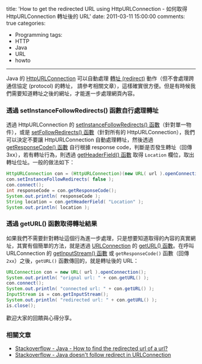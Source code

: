 title: 'How to get the redirected URL using HttpURLConnection - 如何取得 HttpURLConnection 轉址後的 URL'
date: 2011-03-11 15:00:00
comments: true
categories:
  - Programming
tags: 
  - HTTP
  - Java
  - URL
  - howto
---

Java 的 [HttpURLConnection] 可以自動處理 [轉址 (redirect)][URL_redirection] 動作（但不會處理跨通信協定 (protocol) 的轉址， 請參考相關文章），這樣確實很方便。但是有時候我們需要知道轉址之後的網址，才能進一步處理網頁內容。

<!-- more -->  

### 透過 setInstanceFollowRedirects() 函數自行處理轉址

透過 HttpURLConnection 的 [setInstanceFollowRedirects() 函數][setInstanceFollowRedirects]（針對單一物件），或是 [setFollowRedirects() 函數][setFollowRedirects]（針對所有的 HttpURLConnection），我們可以決定不要讓 HttpURLConnection 自動處理轉址，然後透過 [getResponseCode() 函數][getResponseCode] 自行根據 response code，判斷是否發生轉址（回傳 3xx），若有轉址行為，則透過 [getHeaderField() 函數][getHeaderField] 取得 `Location` 欄位，取出轉址位址。一般的做法如下：
```java
HttpURLConnection con = (HttpURLConnection)(new URL( url ).openConnection());
con.setInstanceFollowRedirects( false );
con.connect();
int responseCode = con.getResponseCode();
System.out.println( responseCode );
String location = con.getHeaderField( "Location" );
System.out.println( location );
```

### 透過 getURL() 函數取得轉址結果

如果我們不需要針對轉址這個行為進一步處理，只是想要知道取得的內容的真實網址，其實有個簡單的方法，就是透過 [URLConnection] 的 [getURL() 函數][getURL]。在呼叫 URLConnection 的 [getInputStream() 函數][getInputStream] 或 `getResponseCode()` 函數（回傳 `2xx`）之後，`getURL()` 函數傳回的，就是轉址後的 URL：
```java
URLConnection con = new URL( url ).openConnection();
System.out.println( "orignal url: " + con.getURL() );
con.connect();
System.out.println( "connected url: " + con.getURL() );
InputStream is = con.getInputStream();
System.out.println( "redirected url: " + con.getURL() );
is.close();
```

歡迎大家的回饋與心得分享。

### 相關文章

* [Stackoverflow - Java - How to find the redirected url of a url?][stackoverflow-java-find-redirected-url]
* [Stackoverflow - Java doesn't follow redirect in URLConnection][stackoverflow-java-follow-redirect]

<!-- cross references -->

<!-- external references -->

[URL_redirection]: http://en.wikipedia.org/wiki/URL_redirection

[HttpURLConnection]: http://download.oracle.com/javase/6/docs/api/java/net/HttpURLConnection.html
[URLConnection]: http://download.oracle.com/javase/6/docs/api/java/net/URLConnection.html
[setInstanceFollowRedirects]: http://download.oracle.com/javase/6/docs/api/java/net/HttpURLConnection.html#setInstanceFollowRedirects(boolean)
[setFollowRedirects]: http://download.oracle.com/javase/6/docs/api/java/net/HttpURLConnection.html#setFollowRedirects(boolean)
[getResponseCode]: http://download.oracle.com/javase/6/docs/api/java/net/HttpURLConnection.html#getResponseCode()
[getHeaderField]: http://download.oracle.com/javase/6/docs/api/java/net/URLConnection.html#getHeaderField(java.lang.String)
[getURL]: http://download.oracle.com/javase/6/docs/api/java/net/URLConnection.html#getURL()
[getInputStream]: http://download.oracle.com/javase/6/docs/api/java/net/URLConnection.html#getInputStream()
[stackoverflow-java-find-redirected-url]: http://stackoverflow.com/questions/2659000/java-how-to-find-the-redirected-url-of-a-url/5270162#5270162
[stackoverflow-java-follow-redirect]: http://stackoverflow.com/questions/1884230/java-doesnt-follow-redirect-in-urlconnection
